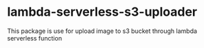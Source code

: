 # lambda-serverless-s3-uploader

This package is use for upload image to s3 bucket through lambda serverless function
